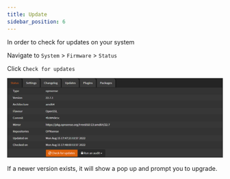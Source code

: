```yaml
---
title: Update
sidebar_position: 6
---
```


In order to check for updates on your system

Navigate to `System` > `Firmware` > `Status`

Click `Check for updates`

![system-update-status](./img/system-update-status.png)

If a newer version exists, it will show a pop up and prompt you to upgrade.
